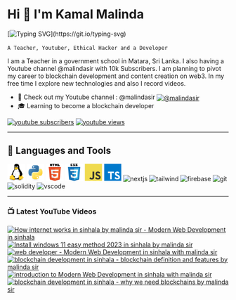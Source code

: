 # Hi 👋 I'm Kamal Malinda

[![Typing SVG](https://readme-typing-svg.demolab.com?font=Fira+Code&pause=1000&color=3A12E6&background=FFFFFF00&width=435&lines=+Learn+as+if+you+were+to+live+forever.)](https://git.io/typing-svg)

` A Teacher, Youtuber, Ethical Hacker and a Developer ` </p>

I am a Teacher in a government school in Matara, Sri Lanka. I also having a Youtube channel @malindasir with 10k Subscribers. I am planning to pivot my career to blockchain development and content creation on web3. In my free time I explore new technologies and also I record videos.  


- 🔭 Check out my Youtube channel :  @malindasir <a href="https://www.youtube.com/c/@malindasir" target="blank"><img align="center" src="https://raw.githubusercontent.com/rahuldkjain/github-profile-readme-generator/master/src/images/icons/Social/youtube.svg" alt="@malindasir" height="30" width="40" /></a>
- 🎓 Learning to become a blockchain developer



<p align="left">
      <a href="https://www.youtube.com/c/hkkmalinda?sub_confirmation=1">
         <img alt="youtube subscribers" title="Subscribe to my YouTube channel" src="https://custom-icon-badges.demolab.com/youtube/channel/subscribers/UCmgwYtrH0uKd6u8PZzwOktQ?color=%23E05D44&label=SUBSCRIBE&logo=video&logoColor=white&style=for-the-badge&labelColor=CE4630"/></a> 
      <a href="https://www.youtube.com/c/hkkmalinda">
         <img alt="youtube views" title="YouTube views" src="https://custom-icon-badges.demolab.com/youtube/channel/views/UCmgwYtrH0uKd6u8PZzwOktQ?color=%23E1AD0E&logo=eye&logoColor=white&style=for-the-badge&labelColor=C79600"/></a> 
   </p>
   
------

   
## 🧰 Languages and Tools
<p align="left"> 
<img src="https://raw.githubusercontent.com/devicons/devicon/master/icons/linux/linux-original.svg" alt="linux" width="40" height="40"/> <img src="https://raw.githubusercontent.com/devicons/devicon/master/icons/python/python-original.svg" alt="python" width="40" height="40"/>  <img src="https://raw.githubusercontent.com/devicons/devicon/master/icons/html5/html5-original-wordmark.svg" alt="html5" width="40" height="40"/> <img src="https://raw.githubusercontent.com/devicons/devicon/master/icons/css3/css3-original-wordmark.svg" alt="css3" width="40" height="40"/> <img src="https://raw.githubusercontent.com/devicons/devicon/master/icons/javascript/javascript-original.svg" alt="javascript" width="40" height="40"/> <img src="https://raw.githubusercontent.com/devicons/devicon/master/icons/typescript/typescript-original.svg" alt="typescript" width="40" height="40"/> <img src="https://cdn.jsdelivr.net/gh/devicons/devicon/icons/nextjs/nextjs-original.svg" alt="nextjs" width="40" height="40"/> <img src="https://www.vectorlogo.zone/logos/tailwindcss/tailwindcss-icon.svg" alt="tailwind" width="40" height="40"/> <img src="https://www.vectorlogo.zone/logos/firebase/firebase-icon.svg" alt="firebase" width="40" height="40"/> <img src="https://www.vectorlogo.zone/logos/git-scm/git-scm-icon.svg" alt="git" width="40" height="40"/><img src="https://cdn.jsdelivr.net/gh/devicons/devicon/icons/solidity/solidity-original.svg"  alt="solidity" width="40" height="40" /> <img src="https://cdn.jsdelivr.net/gh/devicons/devicon/icons/vscode/vscode-original.svg" alt="vscode" width="40" height="40" /> 
           </p> 


          

-----

### 📺 Latest YouTube Videos

<!-- BEGIN YOUTUBE-CARDS -->
[![How internet works in sinhala by malinda sir - Modern Web Development in sinhala](https://ytcards.demolab.com/?id=bajn0NEpK4o&title=How+internet+works+in+sinhala+by+malinda+sir+-+Modern+Web+Development+in+sinhala&lang=en&timestamp=1686150027&background_color=%230d1117&title_color=%23ffffff&stats_color=%23dedede&width=250&border_radius=5 "How internet works in sinhala by malinda sir - Modern Web Development in sinhala")](https://www.youtube.com/watch?v=bajn0NEpK4o)
[![Install windows 11 easy method 2023 in sinhala by malinda sir](https://ytcards.demolab.com/?id=hY6O9EOw-Ts&title=Install+windows+11+easy+method+2023+in+sinhala+by+malinda+sir&lang=en&timestamp=1686046594&background_color=%230d1117&title_color=%23ffffff&stats_color=%23dedede&width=250&border_radius=5 "Install windows 11 easy method 2023 in sinhala by malinda sir")](https://www.youtube.com/watch?v=hY6O9EOw-Ts)
[![web developer - Modern Web Development in sinhala with malinda sir](https://ytcards.demolab.com/?id=xTEjEBG2I2k&title=web+developer+-+Modern+Web+Development+in+sinhala+with+malinda+sir&lang=en&timestamp=1685626221&background_color=%230d1117&title_color=%23ffffff&stats_color=%23dedede&width=250&border_radius=5 "web developer - Modern Web Development in sinhala with malinda sir")](https://www.youtube.com/watch?v=xTEjEBG2I2k)
[![blockchain development in sinhala - blockchain definition and features by malinda sir](https://ytcards.demolab.com/?id=hJ-tLymJtqE&title=blockchain+development+in+sinhala+-+blockchain+definition+and+features+by+malinda+sir&lang=en&timestamp=1685619013&background_color=%230d1117&title_color=%23ffffff&stats_color=%23dedede&width=250&border_radius=5 "blockchain development in sinhala - blockchain definition and features by malinda sir")](https://www.youtube.com/watch?v=hJ-tLymJtqE)
[![introduction to Modern Web Development in sinhala with malinda sir](https://ytcards.demolab.com/?id=H6rbfYKq3ls&title=introduction+to+Modern+Web+Development+in+sinhala+with+malinda+sir&lang=en&timestamp=1685521374&background_color=%230d1117&title_color=%23ffffff&stats_color=%23dedede&width=250&border_radius=5 "introduction to Modern Web Development in sinhala with malinda sir")](https://www.youtube.com/watch?v=H6rbfYKq3ls)
[![blockchain development in sinhala  - why we need blockchains by malinda sir](https://ytcards.demolab.com/?id=adb1twTzEMQ&title=blockchain+development+in+sinhala++-+why+we+need+blockchains+by+malinda+sir&lang=en&timestamp=1685453400&background_color=%230d1117&title_color=%23ffffff&stats_color=%23dedede&width=250&border_radius=5 "blockchain development in sinhala  - why we need blockchains by malinda sir")](https://www.youtube.com/watch?v=adb1twTzEMQ)
<!-- END YOUTUBE-CARDS -->


          
   



<!---
hkkmalinda/hkkmalinda is a ✨ special ✨ repository because its `README.md` (this file) appears on your GitHub profile.
You can click the Preview link to take a look at your changes.
--->
